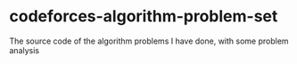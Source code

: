 # codeforces-algorithm-problem-set
 The source code of the algorithm problems I have done, with some problem analysis
